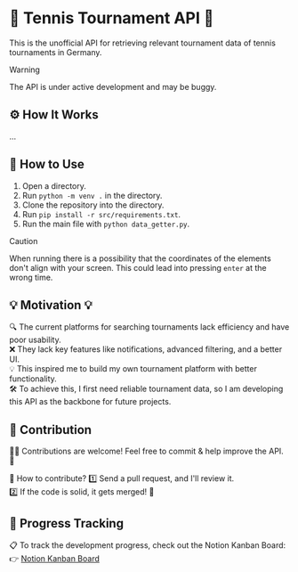 # 🎾 Tennis Tournament API 🚀
This is the unofficial API for retrieving relevant tournament data of tennis tournaments in Germany.

> [!WARNING]
> The API is under active development and may be buggy.

## ⚙️ How It Works
...

## 📖 How to Use
1. Open a directory.
2. Run `python -m venv .` in the directory.
3. Clone the repository into the directory.
4. Run `pip install -r src/requirements.txt`.
5. Run the main file with `python data_getter.py`.
> [!CAUTION]
> When running there is a possibility that the coordinates of the elements don't align with your screen. This could lead into pressing `enter` at the wrong time.

## 💡 Motivation 💡
🔍 The current platforms for searching tournaments lack efficiency and have poor usability.  
❌ They lack key features like notifications, advanced filtering, and a better UI.  
💡 This inspired me to build my own tournament platform with better functionality.  
🛠️ To achieve this, I first need reliable tournament data, so I am developing this API as the backbone for future projects.  

## 🤝 Contribution
👨‍💻 Contributions are welcome! Feel free to commit & help improve the API. 🚀  

🔹 How to contribute?
1️⃣ Send a pull request, and I'll review it.  
2️⃣ If the code is solid, it gets merged! 🎉  

## 📌 Progress Tracking
📋 To track the development progress, check out the Notion Kanban Board:  
👉 [Notion Kanban Board](https://fearless-play-bd6.notion.site/18c17400d33a801983d3dc525004e33f?v=18c17400d33a808d863b000c23349fdb&pvs=4)
